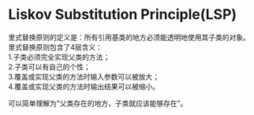 # Liskov Substitution Principle(LSP)
里式替换原则的定义是：所有引用基类的地方必须能透明地使用其子类的对象。       
里式替换原则包含了4层含义：    
1.子类必须完全实现父类的方法；   
2.子类可以有自己的个性；  
3.覆盖或实现父类的方法时输入参数可以被放大；  
4.覆盖或实现父类的方法时输出结果可以被缩小。   

  
可以简单理解为"父类存在的地方，子类就应该能够存在"。  

